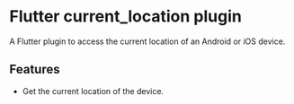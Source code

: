 # Flutter current_location plugin

A Flutter plugin to access the current location of an Android or iOS device.

## Features

- Get the current location of the device.
